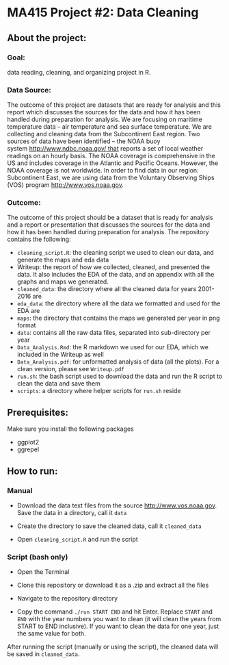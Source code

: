 # MA415 Project #2: Data Cleaning

## About the project: 

### Goal:
data reading, cleaning, and organizing project in R. 

### Data Source:
The outcome of this project are datasets that are ready for analysis and this report which discusses the sources for the data and how it has been handled during preparation for analysis. 
We are focusing on maritime temperature data – air temperature and sea surface temperature. We are collecting and cleaning data from the Subcontinent East region. Two sources of data have been identified – the NOAA buoy system http://www.ndbc.noaa.gov/ that reports a set of local weather readings on an hourly basis. The NOAA coverage is comprehensive in the US and includes coverage in the Atlantic and Pacific Oceans. However, the NOAA coverage is not worldwide. In order to find data in our region: Subcontinent East, we are using data from the Voluntary Observing Ships (VOS) program http://www.vos.noaa.gov.

### Outcome:
The outcome of this project should be a dataset that is ready for analysis and a report or presentation
that discusses the sources for the data and how it has been handled during preparation for analysis. 
The repository contains the following: 
- `cleaning_script.R`: the cleaning script we used to clean our data, and generate the maps and eda data
- Writeup: the report of how we collected, cleaned, and presented the data. It also includes the EDA of the data, and an appendix with all the graphs and maps we generated. 
- `cleaned_data`: the directory where all the cleaned data for years 2001-2016 are
- `eda_data`: the directory where all the data we formatted and used for the EDA are
- `maps`: the directory that contains the maps we generated per year in png format
- `data`: contains all the raw data files, separated into sub-directory per year
- `Data_Analysis.Rmd`: the R markdown we used for our EDA, which we included in the Writeup as well
- `Data_Analysis.pdf`: for unformatted analysis of data (all the plots). For a clean version, please see `Writeup.pdf`
- `run.sh`: the bash script used to download the data and run the R script to clean the data and save them
- `scripts`: a directory where helper scripts for `run.sh` reside

 
## Prerequisites:
Make sure you install the following packages 
- ggplot2
- ggrepel 

## How to run:

### Manual
- Download the data text files from the source http://www.vos.noaa.gov. Save the data in a directory, call it `data`

- Create the directory to save the cleaned data, call it `cleaned_data`

- Open `cleaning_script.R` and run the script


### Script (bash only)
- Open the Terminal

- Clone this repository or download it as a .zip and extract all the files

- Navigate to the repository directory

- Copy the command `./run START END` and hit Enter. Replace `START` and `END` with the year numbers you want to clean (it will clean the years from START to END inclusive). If you want to clean the data for one year, just the same value for both. 

After running the script (manually or using the script), the cleaned data will be saved in `cleaned_data`. 
